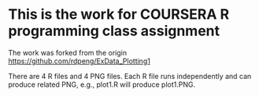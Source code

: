 # This is the work for COURSERA R programming class assignment 
The work was forked from the origin https://github.com/rdpeng/ExData_Plotting1

There are 4 R files and 4 PNG files.  Each R file runs independently and can produce related PNG, e.g., plot1.R will produce plot1.PNG. 
